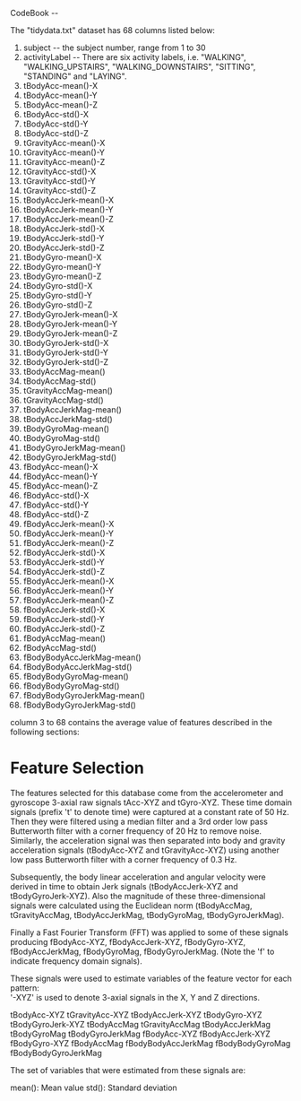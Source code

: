 CodeBook --
   
   The "tidydata.txt" dataset has 68 columns listed below:
   
   1. subject -- the subject number, range from 1 to 30
   2. activityLabel -- There are six  activity labels, i.e. "WALKING", "WALKING_UPSTAIRS", "WALKING_DOWNSTAIRS", "SITTING", "STANDING" and "LAYING". 
   3. tBodyAcc-mean()-X
   4. tBodyAcc-mean()-Y
   5. tBodyAcc-mean()-Z
   6. tBodyAcc-std()-X
   7. tBodyAcc-std()-Y
   8. tBodyAcc-std()-Z
   9. tGravityAcc-mean()-X
   10. tGravityAcc-mean()-Y
   11. tGravityAcc-mean()-Z
   12. tGravityAcc-std()-X
   13. tGravityAcc-std()-Y
   14. tGravityAcc-std()-Z
   15. tBodyAccJerk-mean()-X
   16. tBodyAccJerk-mean()-Y
   17. tBodyAccJerk-mean()-Z
   18. tBodyAccJerk-std()-X
   19. tBodyAccJerk-std()-Y
   20. tBodyAccJerk-std()-Z
   21. tBodyGyro-mean()-X
   22. tBodyGyro-mean()-Y
   23. tBodyGyro-mean()-Z
   24. tBodyGyro-std()-X
   25. tBodyGyro-std()-Y
   26. tBodyGyro-std()-Z
   27. tBodyGyroJerk-mean()-X
   28. tBodyGyroJerk-mean()-Y
   29. tBodyGyroJerk-mean()-Z
   30. tBodyGyroJerk-std()-X
   31. tBodyGyroJerk-std()-Y
   32. tBodyGyroJerk-std()-Z
   33. tBodyAccMag-mean()
   34. tBodyAccMag-std()
   35. tGravityAccMag-mean()
   36. tGravityAccMag-std()
   37. tBodyAccJerkMag-mean()
   38. tBodyAccJerkMag-std()
   39. tBodyGyroMag-mean()
   40. tBodyGyroMag-std()
   41. tBodyGyroJerkMag-mean()
   42. tBodyGyroJerkMag-std()
   43. fBodyAcc-mean()-X
   44. fBodyAcc-mean()-Y
   45. fBodyAcc-mean()-Z
   46. fBodyAcc-std()-X
   47. fBodyAcc-std()-Y
   48. fBodyAcc-std()-Z
   49. fBodyAccJerk-mean()-X
   50. fBodyAccJerk-mean()-Y
   51. fBodyAccJerk-mean()-Z
   52. fBodyAccJerk-std()-X
   53. fBodyAccJerk-std()-Y
   54. fBodyAccJerk-std()-Z
   55. fBodyAccJerk-mean()-X
   56. fBodyAccJerk-mean()-Y
   57. fBodyAccJerk-mean()-Z
   58. fBodyAccJerk-std()-X
   59. fBodyAccJerk-std()-Y
   60. fBodyAccJerk-std()-Z
   61. fBodyAccMag-mean()
   62. fBodyAccMag-std()
   63. fBodyBodyAccJerkMag-mean()
   64. fBodyBodyAccJerkMag-std()
   65. fBodyBodyGyroMag-mean()
   66. fBodyBodyGyroMag-std()
   67. fBodyBodyGyroJerkMag-mean()
   68. fBodyBodyGyroJerkMag-std()


 column 3 to 68 contains the average value of features described in the following sections:
 
Feature Selection 
=================

The features selected for this database come from the accelerometer and gyroscope 3-axial raw signals tAcc-XYZ and tGyro-XYZ. These time domain signals (prefix 't' to denote time) were captured at a constant rate of 50 Hz. Then they were filtered using a median filter and a 3rd order low pass Butterworth filter with a corner frequency of 20 Hz to remove noise. Similarly, the acceleration signal was then separated into body and gravity acceleration signals (tBodyAcc-XYZ and tGravityAcc-XYZ) using another low pass Butterworth filter with a corner frequency of 0.3 Hz. 

Subsequently, the body linear acceleration and angular velocity were derived in time to obtain Jerk signals (tBodyAccJerk-XYZ and tBodyGyroJerk-XYZ). Also the magnitude of these three-dimensional signals were calculated using the Euclidean norm (tBodyAccMag, tGravityAccMag, tBodyAccJerkMag, tBodyGyroMag, tBodyGyroJerkMag). 

Finally a Fast Fourier Transform (FFT) was applied to some of these signals producing fBodyAcc-XYZ, fBodyAccJerk-XYZ, fBodyGyro-XYZ, fBodyAccJerkMag, fBodyGyroMag, fBodyGyroJerkMag. (Note the 'f' to indicate frequency domain signals). 

These signals were used to estimate variables of the feature vector for each pattern:  
'-XYZ' is used to denote 3-axial signals in the X, Y and Z directions.

tBodyAcc-XYZ
tGravityAcc-XYZ
tBodyAccJerk-XYZ
tBodyGyro-XYZ
tBodyGyroJerk-XYZ
tBodyAccMag
tGravityAccMag
tBodyAccJerkMag
tBodyGyroMag
tBodyGyroJerkMag
fBodyAcc-XYZ
fBodyAccJerk-XYZ
fBodyGyro-XYZ
fBodyAccMag
fBodyBodyAccJerkMag
fBodyBodyGyroMag
fBodyBodyGyroJerkMag

The set of variables that were estimated from these signals are: 

mean(): Mean value
std(): Standard deviation

